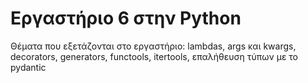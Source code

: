 # Εργαστήριο 6 στην Python

Θέματα που εξετάζονται στο εργαστήριο: lambdas, args και kwargs, decorators, generators, functools, itertools, επαλήθευση τύπων με το pydantic 